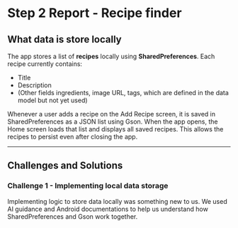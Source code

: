 # Step 2 Report - Recipe finder

## What data is store locally
The app stores a list of **recipes** locally using **SharedPreferences**.
Each recipe currently contains:
- Title
- Description
- (Other fields ingredients, image URL, tags, which are defined in the data model but not yet used)

Whenever a user adds a recipe on the Add Recipe screen, it is saved in SharedPreferences as a JSON list using Gson.
When the app opens, the Home screen loads that list and displays all saved recipes.
This allows the recipes to persist even after closing the app.

---

## Challenges and Solutions

### Challenge 1 - Implementing local data storage
Implementing logic to store data locally was something new to us. 
We used AI guidance and Android documentations to help us understand how SharedPreferences and Gson work together.
